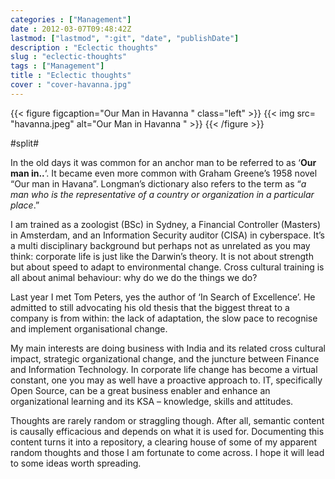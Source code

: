 ```yaml
---
categories : ["Management"]
date : 2012-03-07T09:48:42Z
lastmod: ["lastmod", ":git", "date", "publishDate"]
description : "Eclectic thoughts"
slug : "eclectic-thoughts"
tags : ["Management"]
title : "Eclectic thoughts"
cover : "cover-havanna.jpg"
---
```


{{< figure figcaption="Our Man in Havanna " class="left" >}}
	{{< img src= "havanna.jpeg"  alt="Our Man in Havanna " >}}
{{< /figure >}}

#split#

In the old days it was common for an anchor man to be referred to as ‘**Our man in..**‘. It became even more common with Graham Greene’s 1958 novel “Our man in Havana”. Longman’s dictionary also refers to the term as “*a man who is the representative of a country or organization in a particular place*.”

I am trained as a zoologist (BSc) in Sydney, a Financial Controller (Masters) in Amsterdam, and an Information Security auditor (CISA) in cyberspace. It’s a multi disciplinary background but perhaps not as unrelated as you may think: corporate life is just like the Darwin’s theory. It is not about strength but about speed to adapt to environmental change. Cross cultural training is all about animal behaviour: why do we do the things we do?

Last year I met Tom Peters, yes the author of ‘In Search of Excellence’. He admitted to still advocating his old thesis that the biggest threat to a company is from within: the lack of adaptation, the slow pace to recognise and implement organisational change.

My main interests are doing business with India and its related cross cultural impact, strategic organizational change, and the juncture between Finance and Information Technology. In corporate life change has become a virtual constant, one you may as well have a proactive approach to. IT, specifically Open Source, can be a great business enabler and enhance an organizational learning and its KSA – knowledge, skills and attitudes.

Thoughts are rarely random or straggling though. After all, semantic content is causally efficacious and depends on what it is used for. Documenting this content turns it into a repository, a clearing house of some of my apparent random thoughts and those I am fortunate to come across. I hope it will lead to some ideas worth spreading.
